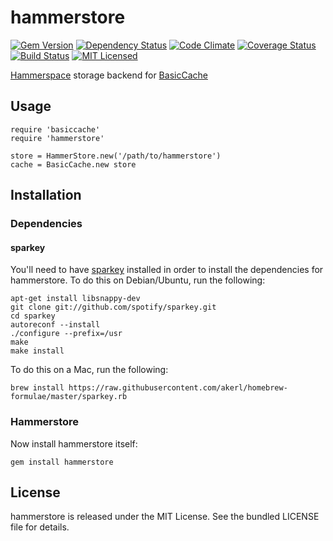 hammerstore
=========

[![Gem Version](https://img.shields.io/gem/v/hammerstore.svg)](https://rubygems.org/gems/hammerstore)
[![Dependency Status](https://img.shields.io/gemnasium/akerl/hammerstore.svg)](https://gemnasium.com/akerl/hammerstore)
[![Code Climate](https://img.shields.io/codeclimate/github/akerl/hammerstore.svg)](https://codeclimate.com/github/akerl/hammerstore)
[![Coverage Status](https://img.shields.io/coveralls/akerl/hammerstore.svg)](https://coveralls.io/r/akerl/hammerstore)
[![Build Status](https://img.shields.io/travis/akerl/hammerstore.svg)](https://travis-ci.org/akerl/hammerstore)
[![MIT Licensed](https://img.shields.io/badge/license-MIT-green.svg)](https://tldrlegal.com/license/mit-license)

[Hammerspace](https://github.com/akerl/hammerspace) storage backend for [BasicCache](https://github.com/akerl/basiccache)

## Usage

```
require 'basiccache'
require 'hammerstore'

store = HammerStore.new('/path/to/hammerstore')
cache = BasicCache.new store
```

## Installation

### Dependencies

#### sparkey

You'll need to have [sparkey](https://github.com/spotify/sparkey) installed in order to install the dependencies for hammerstore. To do this on Debian/Ubuntu, run the following:

```
apt-get install libsnappy-dev
git clone git://github.com/spotify/sparkey.git
cd sparkey
autoreconf --install
./configure --prefix=/usr
make
make install
```

To do this on a Mac, run the following:

```
brew install https://raw.githubusercontent.com/akerl/homebrew-formulae/master/sparkey.rb
```

### Hammerstore

Now install hammerstore itself:

    gem install hammerstore

## License

hammerstore is released under the MIT License. See the bundled LICENSE file for details.

